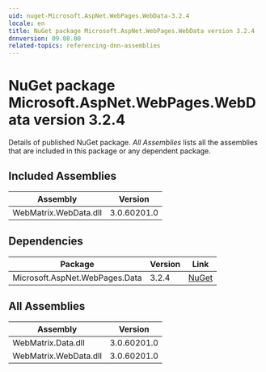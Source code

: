 ```yaml
---
uid: nuget-Microsoft.AspNet.WebPages.WebData-3.2.4
locale: en
title: NuGet package Microsoft.AspNet.WebPages.WebData version 3.2.4
dnnversion: 09.08.00
related-topics: referencing-dnn-assemblies
---
```


# NuGet package Microsoft.AspNet.WebPages.WebData version 3.2.4
Details of published NuGet package.
*All Assemblies* lists all the assemblies that are included in this package or any dependent package.

## Included Assemblies

|Assembly|Version|
|---|---|
|WebMatrix.WebData.dll|3.0.60201.0|

## Dependencies

|Package|Version|Link|
|---|---|---|
|Microsoft.AspNet.WebPages.Data|3.2.4|[NuGet](https://www.nuget.org/packages/Microsoft.AspNet.WebPages.Data/3.2.4)|

## All Assemblies

|Assembly|Version|
|---|---|
|WebMatrix.Data.dll|3.0.60201.0|
|WebMatrix.WebData.dll|3.0.60201.0|

